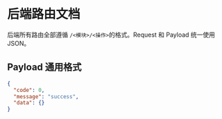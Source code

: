 # 后端路由文档

后端所有路由全部遵循 `/<模块>/<操作>`的格式。Request 和 Payload 统一使用 JSON。

## Payload 通用格式

```json
{
  "code": 0,
  "message": "success",
  "data": {}
}
```
